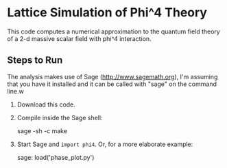 Lattice Simulation of Phi^4 Theory
==================================

This code computes a numerical approximation to the quantum field
theory of a 2-d massive scalar field with phi^4 interaction.


Steps to Run
------------

The analysis makes use of Sage (http://www.sagemath.org), I'm assuming
that you have it installed and it can be called with "sage" on the
command line.w

1. Download this code.

2. Compile inside the Sage shell:

    sage -sh -c make

3. Start Sage and `import phi4`. Or, for a more elaborate example:

    sage: load('phase_plot.py')

